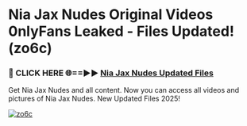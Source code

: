 # Nia Jax Nudes Original Videos 0nlyFans Leaked - Files Updated! (zo6c)

<h3>🔴 CLICK HERE 🌐==►► <a href="https://tinyurl.com/52m3yx9h" rel="nofollow">Nia Jax Nudes Updated Files</a></h3>

Get Nia Jax Nudes and all content. Now you can access all videos and pictures of Nia Jax Nudes. New Updated Files 2025!

[![zo6c](https://i.imgur.com/TnHtlc8.gif)](https://tinyurl.com/52m3yx9h)
